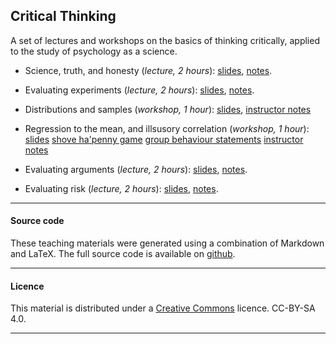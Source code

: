 
## Critical Thinking

A set of lectures and workshops on the basics of thinking
critically, applied to the study of psychology as a science. 

- Science, truth, and honesty (_lecture, 2 hours_):
   [slides](ScienceTruthHonesty.pdf),
   [notes](ScienceTruthHonestyNotes.html).

- Evaluating experiments (_lecture, 2 hours_):
   [slides](EvaluatingExperiments.pdf),
   [notes](EvaluatingExperiments.html).

- Distributions and samples (_workshop, 1 hour_):
   [slides](distributions-samples.pdf),
   [instructor notes](distributions-samples.html)

- Regression to the mean, and illsusory correlation (_workshop, 1 hour_):
   [slides](regress-corr.pdf)
   [shove ha'penny game](http://www.psy.plymouth.ac.uk/labplus/lp411ShoveHapenny/default.html)
   [group behaviour statements](irr-corr.html)
   [instructor notes](regress-corr.html)

- Evaluating arguments (_lecture, 2 hours_):
   [slides](EvaluatingArguments.pdf),
   [notes](EvaluatingArguments.html).

- Evaluating risk (_lecture, 2 hours_): [slides](EvaluatingRisk.pdf),
   [notes](EvaluatingRisk.html).

____

#### Source code

These teaching materials were generated using a combination of
Markdown and LaTeX. The full source code is available on
[github](https://github.com/ajwills72/critical-thinking).

___

#### Licence

This material is distributed under a [Creative
Commons](https://creativecommons.org/) licence. CC-BY-SA 4.0.

____

